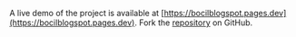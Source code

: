 A live demo of the project is available at [https://bocilblogspot.pages.dev](https://bocilblogspot.pages.dev).
Fork the [repository](https://github.com/somisaldo7/bokepmasturbasi) on GitHub.